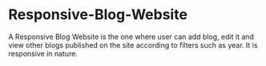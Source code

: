# Responsive-Blog-Website
A Responsive Blog Website is the one where user can add blog, edit it and view other blogs published on the site according to filters such as year. It is responsive in nature.
